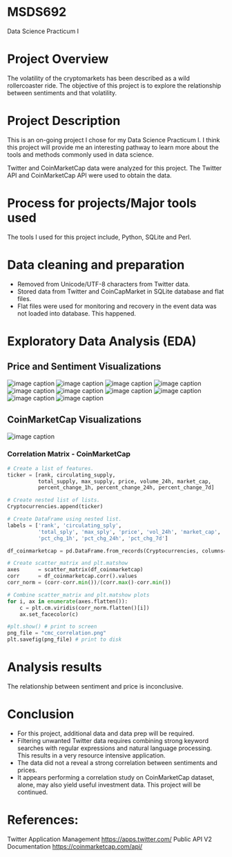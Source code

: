 # MSDS692
Data Science Practicum I

# Project Overview
The volatility of the cryptomarkets has been described as a wild rollercoaster ride. The objective of this project is to explore the relationship between sentiments and that volatility.

# Project Description
This is an on-going project I chose for my Data Science Practicum I. I think this project will provide me an interesting pathway to learn more about the tools and methods commonly used in data science. 

Twitter and CoinMarketCap data were analyzed for this project. The Twitter API and CoinMarketCap API were used to obtain the data.

# Process for projects/Major tools used
The tools I used for this project include, Python, SQLite and Perl.

# Data cleaning and preparation
* Removed from Unicode/UTF-8 characters from Twitter data.
* Stored data from Twitter and CoinCapMarket in SQLite database and flat files.
* Flat files were used for monitoring and recovery in the event data was not loaded into database. This happened.

# Exploratory Data Analysis (EDA)

## Price and Sentiment Visualizations
![image caption](images/ADA.png)   ![image caption](images/BCH.png)
![image caption](images/BTC.png)   ![image caption](images/EOS.png)
![image caption](images/ETH.png)   ![image caption](images/LTC.png)
![image caption](images/MIOTA.png) ![image caption](images/TRX.png)
![image caption](images/XLM.png)   ![image caption](images/XRP.png)

## CoinMarketCap Visualizations
![image caption](images/cmc_correlation.png)

### Correlation Matrix - CoinMarketCap

```python
# Create a list of features.
ticker = [rank, circulating_supply,
          total_supply, max_supply, price, volume_24h, market_cap,
          percent_change_1h, percent_change_24h, percent_change_7d]

# Create nested list of lists.
Cryptocurrencies.append(ticker)

# Create DataFrame using nested list.
labels = ['rank', 'circulating_sply',
          'total_sply', 'max_sply', 'price', 'vol_24h', 'market_cap',
          'pct_chg_1h', 'pct_chg_24h', 'pct_chg_7d']

df_coinmarketcap = pd.DataFrame.from_records(Cryptocurrencies, columns=labels)

# Create scatter_matrix and plt.matshow
axes      = scatter_matrix(df_coinmarketcap)
corr      = df_coinmarketcap.corr().values
corr_norm = (corr-corr.min())/(corr.max()-corr.min())

# Combine scatter_matrix and plt.matshow plots
for i, ax in enumerate(axes.flatten()):
    c = plt.cm.viridis(corr_norm.flatten()[i])
    ax.set_facecolor(c)

#plt.show() # print to screen
png_file = "cmc_correlation.png"
plt.savefig(png_file) # print to disk
```

# Analysis results
The relationship between sentiment and price is inconclusive. 

# Conclusion
* For this project, additional data and data prep will be required.
* Filtering unwanted Twitter data requires combining strong keyword searches with regular expressions and natural language processing. This results in a very resource intensive application.
* The data did not a reveal a strong correlation between sentiments and prices.
* It appears performing a correlation study on CoinMarketCap dataset, alone, may also yield useful investment data.
This project will be continued.

# References:
Twitter Application Management https://apps.twitter.com/
Public API V2 Documentation https://coinmarketcap.com/api/
